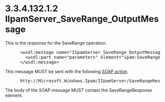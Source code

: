 <html dir="LTR" xmlns:mshelp="http://msdn.microsoft.com/mshelp" xmlns:ddue="http://ddue.schemas.microsoft.com/authoring/2003/5" xmlns:xlink="http://www.w3.org/1999/xlink" xmlns:tool="http://www.microsoft.com/tooltip">
 <body>
 <div id="header">
 <h1 class="heading">3.3.4.132.1.2 IIpamServer_SaveRange_OutputMessage</h1>
 </div>
 <div id="mainSection">
 <div id="mainBody">
 <div id="allHistory" class="saveHistory"></div>
 <div id="sectionSection0" class="section" name="collapseableSection">
 

<p>This is the response for the SaveRange operation.</p>

<dl>
<dd>
<div><pre> &lt;wsdl:message name=&quot;IIpamServer_SaveRange_OutputMessage&quot;&gt;
   &lt;wsdl:part name=&quot;parameters&quot; element=&quot;ipam:SaveRangeResponse&quot; /&gt;
 &lt;/wsdl:message&gt;
</pre></div>
</dd></dl>

<p>This message MUST be sent with the following <a href="21b4a631-8f28-420f-822f-c5f879d5046e.md#gt_c1358651-96c1-4ce0-8e1f-b0b7a94145e3">SOAP action</a>.</p>

<dl>
<dd>
<div><pre> http://Microsoft.Windows.Ipam/IIpamServer/SaveRangeResponse
</pre></div>
</dd></dl>

<p>The body of the SOAP message MUST contain the
SaveRangeResponse element.</p>


 </div>
 </div>
 </div>
 </body>
</html>
